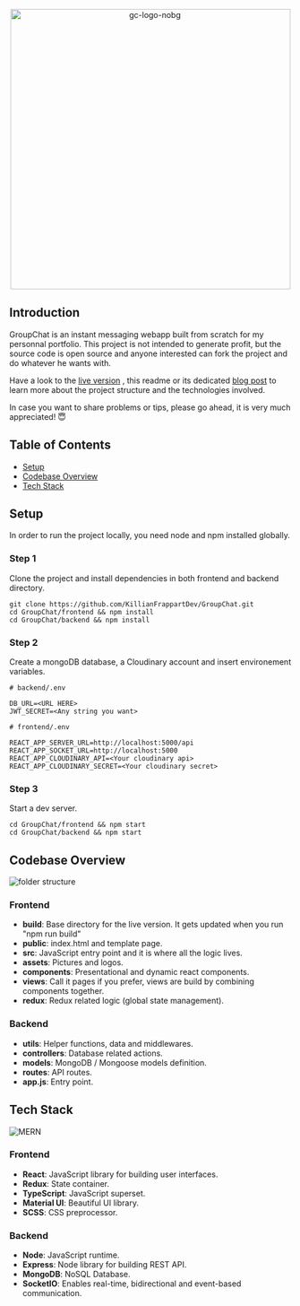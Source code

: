 <p align="center"><img src="https://i.ibb.co/yVBfQYb/gc-logo-nobg.png" alt="gc-logo-nobg" border="0" width="500px"></p>

<h2>Introduction</h2>
<p>GroupChat is an instant messaging webapp built from scratch for my personnal portfolio. This project is not intended to generate profit, but the source code is open source and anyone interested can fork the project and do whatever he wants with.</p>
<p>Have a look to the <a href="https://kf-groupchat.com" target="blank">live version</a> , this readme or its dedicated <a href="https://dev.to/killianfrappartdev/instant-messaging-app-made-with-react-typescript-node-socket-io-27pc" target="blank">blog post</a> to learn more about the project structure and the technologies involved.</p> 
<p>In case you want to share problems or tips, please go ahead, it is very much appreciated! 😇</p>

<h2>Table of Contents</h2>

<ul>
  <li><a href="#setup">Setup</a></li>
  <li><a href="#codebase">Codebase Overview</a></li>
  <li><a href="#tech">Tech Stack</a></li>
</ul>

<h2 id="setup">Setup</h2>
<p>In order to run the project locally, you need node and npm installed globally.</p>
<h3>Step 1</h3>
Clone the project and install dependencies in both frontend and backend directory.

```
git clone https://github.com/KillianFrappartDev/GroupChat.git
cd GroupChat/frontend && npm install
cd GroupChat/backend && npm install
```

<h3>Step 2</h3>
Create a mongoDB database, a Cloudinary account and insert environement variables.

```
# backend/.env

DB_URL=<URL HERE>
JWT_SECRET=<Any string you want>

# frontend/.env

REACT_APP_SERVER_URL=http://localhost:5000/api
REACT_APP_SOCKET_URL=http://localhost:5000
REACT_APP_CLOUDINARY_API=<Your cloudinary api>
REACT_APP_CLOUDINARY_SECRET=<Your cloudinary secret>
```

<h3>Step 3</h3>
Start a dev server.

```
cd GroupChat/frontend && npm start
cd GroupChat/backend && npm start
```

<h2 id="codebase">Codebase Overview</h2>

![folder structure](https://dev-to-uploads.s3.amazonaws.com/i/xrlls8w9wokvbrzns7fn.png)

<h3>Frontend</h3>
<ul>
<li><b>build</b>: Base directory for the live version. It gets updated when you run "npm run build"</li>
<li><b>public</b>: index.html and template page.</li>
<li><b>src</b>: JavaScript entry point and it is where all the logic lives.</li>
<li><b>assets</b>: Pictures and logos.</li>
<li><b>components</b>: Presentational and dynamic react components.</li>
<li><b>views</b>: Call it pages if you prefer, views are build by combining components together.</li>
<li><b>redux</b>: Redux related logic (global state management).</li>
</ul>

<h3>Backend</h3>
<ul>
<li><b>utils</b>: Helper functions, data and middlewares.</li>
<li><b>controllers</b>: Database related actions.</li>
<li><b>models</b>: MongoDB / Mongoose models definition.</li>
<li><b>routes</b>: API routes.</li>
<li><b>app.js</b>: Entry point.</li>
</ul>

<h2 id="tech">Tech Stack</h2>

![MERN](https://blog.hyperiondev.com/wp-content/uploads/2018/09/Blog-Article-MERN-Stack.jpg)

<h3>Frontend</h3>
<ul>
<li><b>React</b>: JavaScript library for building user interfaces.</li>
<li><b>Redux</b>: State container.</li>
<li><b>TypeScript</b>: JavaScript superset.</li>
<li><b>Material UI</b>: Beautiful UI library.</li>
<li><b>SCSS</b>: CSS preprocessor.</li>
</ul>

<h3>Backend</h3>
<ul>
<li><b>Node</b>: JavaScript runtime.</li>
<li><b>Express</b>: Node library for building REST API.</li>
<li><b>MongoDB</b>: NoSQL Database.</li>
<li><b>SocketIO</b>: Enables real-time, bidirectional and event-based communication.</li>
</ul>
